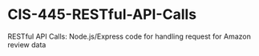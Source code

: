 # CIS-445-RESTful-API-Calls
RESTful API Calls: Node.js/Express code for handling request for Amazon review data
